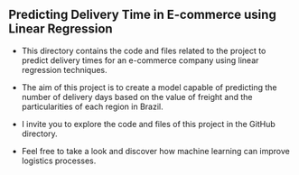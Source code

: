 ## **Predicting Delivery Time in E-commerce using Linear Regression**

- This directory contains the code and files related to the project to predict delivery times for an e-commerce company using linear regression techniques.

- The aim of this project is to create a model capable of predicting the number of delivery days based on the value of freight and the particularities of each region in Brazil.

- I invite you to explore the code and files of this project in the GitHub directory.

- Feel free to take a look and discover how machine learning can improve logistics processes. 
